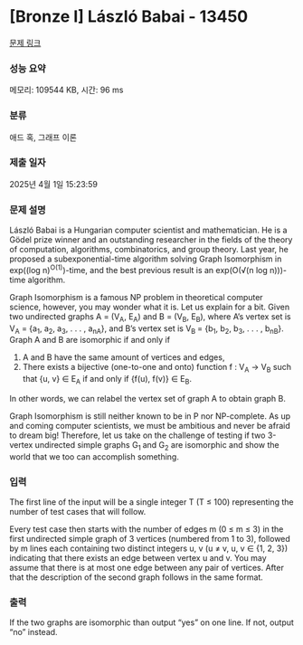 # [Bronze I] László Babai - 13450 

[문제 링크](https://www.acmicpc.net/problem/13450) 

### 성능 요약

메모리: 109544 KB, 시간: 96 ms

### 분류

애드 혹, 그래프 이론

### 제출 일자

2025년 4월 1일 15:23:59

### 문제 설명

<p>László Babai is a Hungarian computer scientist and mathematician. He is a Gödel prize winner and an outstanding researcher in the fields of the theory of computation, algorithms, combinatorics, and group theory. Last year, he proposed a subexponential-time algorithm solving Graph Isomorphism in exp((log n)<sup>O(1)</sup>)-time, and the best previous result is an exp(O(√(n log n)))-time algorithm.</p>

<p>Graph Isomorphism is a famous NP problem in theoretical computer science, however, you may wonder what it is. Let us explain for a bit. Given two undirected graphs A = (V<sub>A</sub>, E<sub>A</sub>) and B = (V<sub>B</sub>, E<sub>B</sub>), where A’s vertex set is V<sub>A</sub> = {a<sub>1</sub>, a<sub>2</sub>, a<sub>3</sub>, . . . , a<sub>nA</sub>}, and B’s vertex set is V<sub>B </sub>= {b<sub>1</sub>, b<sub>2</sub>, b<sub>3</sub>, . . . , b<sub>nB</sub>}. Graph A and B are isomorphic if and only if</p>

<ol>
	<li>A and B have the same amount of vertices and edges,</li>
	<li>There exists a bijective (one-to-one and onto) function f : V<sub>A</sub> → V<sub>B</sub> such that {u, v} ∈ E<sub>A</sub> if and only if {f(u), f(v)} ∈ E<sub>B</sub>.</li>
</ol>

<p>In other words, we can relabel the vertex set of graph A to obtain graph B.</p>

<p>Graph Isomorphism is still neither known to be in P nor NP-complete. As up and coming computer scientists, we must be ambitious and never be afraid to dream big! Therefore, let us take on the challenge of testing if two 3-vertex undirected simple graphs G<sub>1 </sub>and G<sub>2</sub> are isomorphic and show the world that we too can accomplish something.</p>

### 입력 

 <p>The first line of the input will be a single integer T (T ≤ 100) representing the number of test cases that will follow.</p>

<p>Every test case then starts with the number of edges m (0 ≤ m ≤ 3) in the first undirected simple graph of 3 vertices (numbered from 1 to 3), followed by m lines each containing two distinct integers u, v (u ≠ v, u, v ∈ {1, 2, 3}) indicating that there exists an edge between vertex u and v. You may assume that there is at most one edge between any pair of vertices. After that the description of the second graph follows in the same format.</p>

### 출력 

 <p>If the two graphs are isomorphic than output “yes” on one line. If not, output “no” instead.</p>

